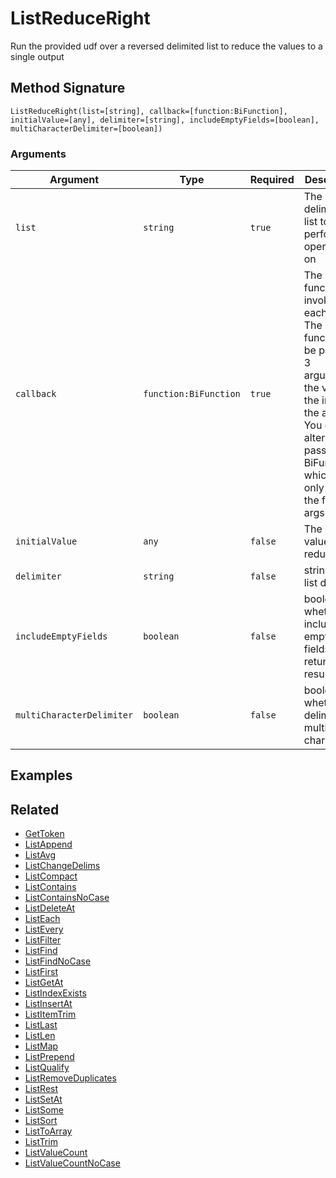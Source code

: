 # ListReduceRight

Run the provided udf over a reversed delimited list to reduce the values to a single output

## Method Signature

```
ListReduceRight(list=[string], callback=[function:BiFunction], initialValue=[any], delimiter=[string], includeEmptyFields=[boolean], multiCharacterDelimiter=[boolean])
```

### Arguments

| Argument                  | Type                  | Required | Description                                                                                                                                                                                            | Default |
| ------------------------- | --------------------- | -------- | ------------------------------------------------------------------------------------------------------------------------------------------------------------------------------------------------------ | ------- |
| `list`                    | `string`              | `true`   | The delimited list to perform operations on                                                                                                                                                            |         |
| `callback`                | `function:BiFunction` | `true`   | The function to invoke for each item. The function will be passed 3 arguments: the value, the index, the array. You can alternatively pass a Java BiFunction which will only receive the first 2 args. |         |
| `initialValue`            | `any`                 | `false`  | The initial value of the reduction                                                                                                                                                                     |         |
| `delimiter`               | `string`              | `false`  | string the list delimiter                                                                                                                                                                              | `,`     |
| `includeEmptyFields`      | `boolean`             | `false`  | boolean whether to include empty fields in the returned result                                                                                                                                         | `false` |
| `multiCharacterDelimiter` | `boolean`             | `false`  | boolean whether the delimiter is multi-character                                                                                                                                                       | `true`  |

## Examples

## Related

* [GetToken](gettoken.md)
* [ListAppend](listappend.md)
* [ListAvg](listavg.md)
* [ListChangeDelims](listchangedelims.md)
* [ListCompact](listcompact.md)
* [ListContains](listcontains.md)
* [ListContainsNoCase](listcontainsnocase.md)
* [ListDeleteAt](listdeleteat.md)
* [ListEach](listeach.md)
* [ListEvery](listevery.md)
* [ListFilter](listfilter.md)
* [ListFind](listfind.md)
* [ListFindNoCase](listfindnocase.md)
* [ListFirst](listfirst.md)
* [ListGetAt](listgetat.md)
* [ListIndexExists](listindexexists.md)
* [ListInsertAt](listinsertat.md)
* [ListItemTrim](listitemtrim.md)
* [ListLast](listlast.md)
* [ListLen](listlen.md)
* [ListMap](listmap.md)
* [ListPrepend](listprepend.md)
* [ListQualify](listqualify.md)
* [ListRemoveDuplicates](listremoveduplicates.md)
* [ListRest](listrest.md)
* [ListSetAt](listsetat.md)
* [ListSome](listsome.md)
* [ListSort](listsort.md)
* [ListToArray](listtoarray.md)
* [ListTrim](listtrim.md)
* [ListValueCount](listvaluecount.md)
* [ListValueCountNoCase](listvaluecountnocase.md)
